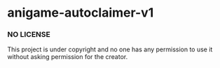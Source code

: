 # anigame-autoclaimer-v1

### NO LICENSE
This project is under copyright and no one has any permission to use it without asking permission for the creator.
